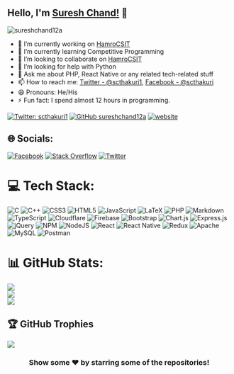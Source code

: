 ## Hello, I'm [Suresh Chand!](https://chandsuresh.com.np) 👋

<p align="left"> <img src="https://komarev.com/ghpvc/?username=sureshchand12a&label=Views&color=blue&style=plastic" alt="sureshchand12a" /> </p>

- 🔭 I’m currently working on [HamroCSIT](https://hamrocsit.com/)
- 🌱 I’m currently learning Competitive Programming
- 👯 I’m looking to collaborate on [HamroCSIT](https://hamrocsit.com/)
- 🤔 I’m looking for help with Python
- 💬 Ask me about PHP, React Native or any related tech-related stuff
- 📫 How to reach me: [Twitter - @scthakuri1](https://twitter.com/scthakuri1), [Facebook - @scthakuri](https://facebook.com/scthakuri)
- 😄 Pronouns: He/His
- ⚡ Fun fact: I spend almost 12 hours in programming.

[![Twitter: scthakuri1](https://img.shields.io/twitter/follow/scthakuri1?style=social)](https://twitter.com/scthakuri1)
[![GitHub sureshchand12a](https://img.shields.io/github/followers/sureshchand12a?label=follow&style=social)](https://github.com/sureshchand12a)
[![website](https://img.shields.io/badge/PortfolioWebsite-sureshchand.com.np-2648ff?style=flat-square&logo=google-chrome)](https://sureshchand12a.github.io/portfolio/)


## 🌐 Socials:
[![Facebook](https://img.shields.io/badge/Facebook-%231877F2.svg?logo=Facebook&logoColor=white)](https://facebook.com/scthakuri) [![Stack Overflow](https://img.shields.io/badge/-Stackoverflow-FE7A16?logo=stack-overflow&logoColor=white)](https://stackoverflow.com/users/15819198) [![Twitter](https://img.shields.io/badge/Twitter-%231DA1F2.svg?logo=Twitter&logoColor=white)](https://twitter.com/scthakuri1) 

# 💻 Tech Stack:
![C](https://img.shields.io/badge/c-%2300599C.svg?style=for-the-badge&logo=c&logoColor=white) ![C++](https://img.shields.io/badge/c++-%2300599C.svg?style=for-the-badge&logo=c%2B%2B&logoColor=white) ![CSS3](https://img.shields.io/badge/css3-%231572B6.svg?style=for-the-badge&logo=css3&logoColor=white) ![HTML5](https://img.shields.io/badge/html5-%23E34F26.svg?style=for-the-badge&logo=html5&logoColor=white) ![JavaScript](https://img.shields.io/badge/javascript-%23323330.svg?style=for-the-badge&logo=javascript&logoColor=%23F7DF1E) ![LaTeX](https://img.shields.io/badge/latex-%23008080.svg?style=for-the-badge&logo=latex&logoColor=white) ![PHP](https://img.shields.io/badge/php-%23777BB4.svg?style=for-the-badge&logo=php&logoColor=white) ![Markdown](https://img.shields.io/badge/markdown-%23000000.svg?style=for-the-badge&logo=markdown&logoColor=white) ![TypeScript](https://img.shields.io/badge/typescript-%23007ACC.svg?style=for-the-badge&logo=typescript&logoColor=white) ![Cloudflare](https://img.shields.io/badge/Cloudflare-F38020?style=for-the-badge&logo=Cloudflare&logoColor=white) ![Firebase](https://img.shields.io/badge/firebase-%23039BE5.svg?style=for-the-badge&logo=firebase) ![Bootstrap](https://img.shields.io/badge/bootstrap-%23563D7C.svg?style=for-the-badge&logo=bootstrap&logoColor=white) ![Chart.js](https://img.shields.io/badge/chart.js-F5788D.svg?style=for-the-badge&logo=chart.js&logoColor=white) ![Express.js](https://img.shields.io/badge/express.js-%23404d59.svg?style=for-the-badge&logo=express&logoColor=%2361DAFB) ![jQuery](https://img.shields.io/badge/jquery-%230769AD.svg?style=for-the-badge&logo=jquery&logoColor=white) ![NPM](https://img.shields.io/badge/NPM-%23000000.svg?style=for-the-badge&logo=npm&logoColor=white) ![NodeJS](https://img.shields.io/badge/node.js-6DA55F?style=for-the-badge&logo=node.js&logoColor=white) ![React](https://img.shields.io/badge/react-%2320232a.svg?style=for-the-badge&logo=react&logoColor=%2361DAFB) ![React Native](https://img.shields.io/badge/react_native-%2320232a.svg?style=for-the-badge&logo=react&logoColor=%2361DAFB) ![Redux](https://img.shields.io/badge/redux-%23593d88.svg?style=for-the-badge&logo=redux&logoColor=white) ![Apache](https://img.shields.io/badge/apache-%23D42029.svg?style=for-the-badge&logo=apache&logoColor=white) ![MySQL](https://img.shields.io/badge/mysql-%2300f.svg?style=for-the-badge&logo=mysql&logoColor=white) ![Postman](https://img.shields.io/badge/Postman-FF6C37?style=for-the-badge&logo=postman&logoColor=white)
# 📊 GitHub Stats:
![](https://github-readme-stats.vercel.app/api?username=sureshchand12a&theme=dark&hide_border=false&include_all_commits=false&count_private=false)<br/>
![](https://github-readme-streak-stats.herokuapp.com/?user=sureshchand12a&theme=dark&hide_border=false)<br/>
![](https://github-readme-stats.vercel.app/api/top-langs/?username=sureshchand12a&theme=dark&hide_border=false&include_all_commits=false&count_private=false&layout=compact)

## 🏆 GitHub Trophies
![](https://github-profile-trophy.vercel.app/?username=sureshchand12a&theme=dracula&no-frame=false&no-bg=true&margin-w=4)

<div align="center">

### Show some ❤️ by starring some of the repositories!

</div>
